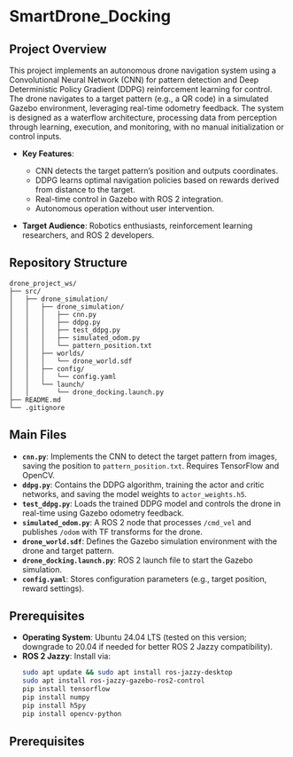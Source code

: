 # SmartDrone_Docking

## Project Overview
This project implements an autonomous drone navigation system using a Convolutional Neural Network (CNN) for pattern detection and Deep Deterministic Policy Gradient (DDPG) reinforcement learning for control. The drone navigates to a target pattern (e.g., a QR code) in a simulated Gazebo environment, leveraging real-time odometry feedback. The system is designed as a waterflow architecture, processing data from perception through learning, execution, and monitoring, with no manual initialization or control inputs.

- **Key Features**:
  - CNN detects the target pattern’s position and outputs coordinates.
  - DDPG learns optimal navigation policies based on rewards derived from distance to the target.
  - Real-time control in Gazebo with ROS 2 integration.
  - Autonomous operation without user intervention.

- **Target Audience**: Robotics enthusiasts, reinforcement learning researchers, and ROS 2 developers.

## Repository Structure

```plaintext
drone_project_ws/
├── src/
│   ├── drone_simulation/
│   │   ├── drone_simulation/
│   │   │   ├── cnn.py
│   │   │   ├── ddpg.py
│   │   │   ├── test_ddpg.py
│   │   │   ├── simulated_odom.py
│   │   │   └── pattern_position.txt
│   │   ├── worlds/
│   │   │   └── drone_world.sdf
│   │   ├── config/
│   │   │   └── config.yaml
│   │   └── launch/
│   │       └── drone_docking.launch.py
├── README.md
└── .gitignore
```

## Main Files
- **`cnn.py`**: Implements the CNN to detect the target pattern from images, saving the position to `pattern_position.txt`. Requires TensorFlow and OpenCV.
- **`ddpg.py`**: Contains the DDPG algorithm, training the actor and critic networks, and saving the model weights to `actor_weights.h5`.
- **`test_ddpg.py`**: Loads the trained DDPG model and controls the drone in real-time using Gazebo odometry feedback.
- **`simulated_odom.py`**: A ROS 2 node that processes `/cmd_vel` and publishes `/odom` with TF transforms for the drone.
- **`drone_world.sdf`**: Defines the Gazebo simulation environment with the drone and target pattern.
- **`drone_docking.launch.py`**: ROS 2 launch file to start the Gazebo simulation.
- **`config.yaml`**: Stores configuration parameters (e.g., target position, reward settings).

## Prerequisites
- **Operating System**: Ubuntu 24.04 LTS (tested on this version; downgrade to 20.04 if needed for better ROS 2 Jazzy compatibility).
- **ROS 2 Jazzy**: Install via:
  ```bash
  sudo apt update && sudo apt install ros-jazzy-desktop
  sudo apt install ros-jazzy-gazebo-ros2-control
  pip install tensorflow
  pip install numpy
  pip install h5py
  pip install opencv-python
  ```

## Prerequisites

